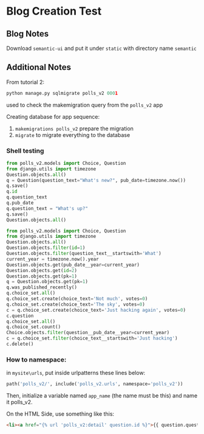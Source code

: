 # Blog Creation Test

## Blog Notes

Download `semantic-ui` and put it under `static` with directory name `semantic`

##  Additional Notes
From tutorial 2: 

```python
python manage.py sqlmigrate polls_v2 0001
```
used to check the makemigration query from the `polls_v2` app

Creating database for app sequence:
1. `makemigrations polls_v2` prepare the migration
2. `migrate` to migrate everything to the database

### Shell testing
```python
from polls_v2.models import Choice, Question
from django.utils import timezone
Question.objects.all()
q = Question(question_text="What's new?", pub_date=timezone.now())
q.save()
q.id
q.question_text
q.pub_date
q.question_text = "What's up?"
q.save()
Question.objects.all()
```

```python
from polls_v2.models import Choice, Question
from django.utils import timezone
Question.objects.all()
Question.objects.filter(id=1)
Question.objects.filter(question_text__startswith='What')
current_year = timezone.now().year
Question.objects.get(pub_date__year=current_year)
Question.objects.get(id=2)
Question.objects.get(pk=1)
q = Question.objects.get(pk=1)
q.was_published_recently()
q.choice_set.all()
q.choice_set.create(choice_text='Not much', votes=0)
q.choice_set.create(choice_text='The sky', votes=0)
c = q.choice_set.create(choice_text='Just hacking again', votes=0)
c.question
q.choice_set.all()
q.choice_set.count()
Choice.objects.filter(question__pub_date__year=current_year)
c = q.choice_set.filter(choice_text__startswith='Just hacking')
c.delete()
```

### How to namespace: 

in `mysite\urls`, put inside urlpatterns these lines below:  
```python
path('polls_v2/', include('polls_v2.urls', namespace='polls_v2'))
```
Then, initialize a variable named `app_name` (the name must be this) and name it polls_v2. 

On the HTML Side, use something like this: 
```HTML
<li><a href="{% url 'polls_v2:detail' question.id %}">{{ question.question_text }}</a></li>
```